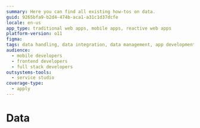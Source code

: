 ```yaml
---
summary: Here you can find all existing how-tos on data.
guid: 9265bfa9-b2d4-474b-aca1-a31c1d37dcfe
locale: en-us
app_type: traditional web apps, mobile apps, reactive web apps
platform-version: o11
figma:
tags: data handling, data integration, data management, app development, outsystems platform
audience:
  - mobile developers
  - frontend developers
  - full stack developers
outsystems-tools:
  - service studio
coverage-type:
  - apply
---
```


# Data
